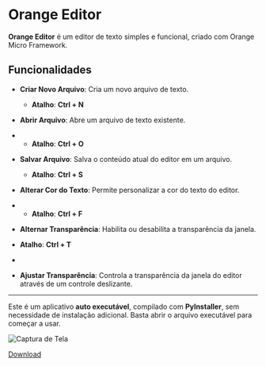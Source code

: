 # Orange Editor

**Orange Editor** é um editor de texto simples e funcional, criado com Orange Micro Framework. 

## Funcionalidades

- **Criar Novo Arquivo**: Cria um novo arquivo de texto.  
  - **Atalho**: **Ctrl + N**
  
- **Abrir Arquivo**: Abre um arquivo de texto existente.
- - **Atalho**: **Ctrl + O**

- **Salvar Arquivo**: Salva o conteúdo atual do editor em um arquivo.  
  - **Atalho**: **Ctrl + S**
  
- **Alterar Cor do Texto**: Permite personalizar a cor do texto do editor.
-  - **Atalho**: **Ctrl + F**

- **Alternar Transparência**: Habilita ou desabilita a transparência da janela.
 - **Atalho**: **Ctrl + T**
 - 
- **Ajustar Transparência**: Controla a transparência da janela do editor através de um controle deslizante.

---

Este é um aplicativo **auto executável**, compilado com **PyInstaller**, sem necessidade de instalação adicional. Basta abrir o arquivo executável para começar a usar.


![Captura de Tela](https://github.com/eusouanderson/orange_editor/blob/main/screenshot.gif)


[Download](https://github.com/eusouanderson/orange_editor/releases/)
